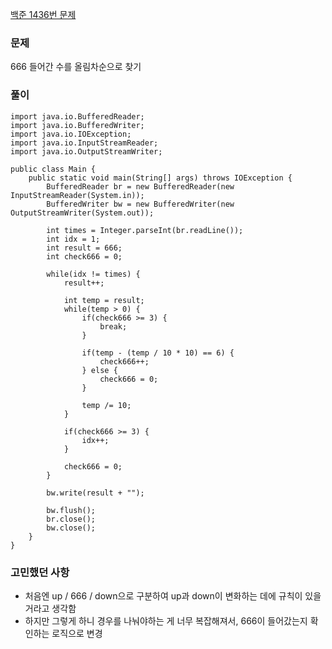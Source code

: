 [백준 1436번 문제](https://www.acmicpc.net/problem/1436)

### 문제
666 들어간 수를 올림차순으로 찾기

### 풀이

```
import java.io.BufferedReader;
import java.io.BufferedWriter;
import java.io.IOException;
import java.io.InputStreamReader;
import java.io.OutputStreamWriter;

public class Main {
    public static void main(String[] args) throws IOException {
        BufferedReader br = new BufferedReader(new InputStreamReader(System.in));
        BufferedWriter bw = new BufferedWriter(new OutputStreamWriter(System.out));

        int times = Integer.parseInt(br.readLine());
        int idx = 1;
        int result = 666;
    	int check666 = 0;
    	
        while(idx != times) {
        	result++;
        	
        	int temp = result;
        	while(temp > 0) {
        		if(check666 >= 3) {
        			break;
        		}
        		
        		if(temp - (temp / 10 * 10) == 6) {
        			check666++;
        		} else {
        			check666 = 0;
        		}
        		
        		temp /= 10;
        	}
        	
        	if(check666 >= 3) {
        		idx++;
        	}
        	
        	check666 = 0;
        }
        
        bw.write(result + "");
        
        bw.flush();
        br.close();
        bw.close();
    }
}

```

### 고민했던 사항
- 처음엔 up / 666 / down으로 구분하여 up과 down이 변화하는 데에 규칙이 있을 거라고 생각함
- 하지만 그렇게 하니 경우를 나눠야하는 게 너무 복잡해져서, 666이 들어갔는지 확인하는 로직으로 변경

